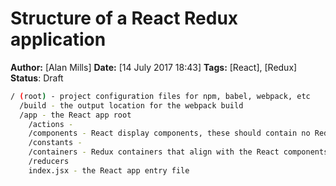 # Structure of a React Redux application
**Author:** [Alan Mills]
**Date:** [14 July 2017 18:43]
**Tags:** [React], [Redux]
**Status**: Draft

``` bash
/ (root) - project configuration files for npm, babel, webpack, etc
  /build - the output location for the webpack build
  /app - the React app root
    /actions - 
    /components - React display components, these should contain no Redux code
    /constants - 
    /containers - Redux containers that align with the React components.  These manage the Redux state and pass what is required to the relevant Redux component
    /reducers
    index.jsx - the React app entry file
```
